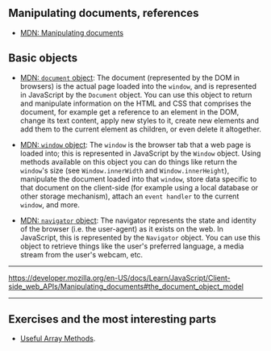 ## Manipulating documents, references

* [MDN: Manipulating documents](https://developer.mozilla.org/en-US/docs/Learn/JavaScript/Client-side_web_APIs/Manipulating_documents)


## Basic objects

* [MDN: `document` object](): The document (represented by the DOM in browsers) is the actual page loaded into the `window`, and is represented in JavaScript by the `Document` object. You can use this object to return and manipulate information on the HTML and CSS that comprises the document, for example get a reference to an element in the DOM, change its text content, apply new styles to it, create new elements and add them to the current element as children, or even delete it altogether.
 
* [MDN: `window` object](): The `window` is the browser tab that a web page is loaded into; this is represented in JavaScript by the `Window` object. Using methods available on this object you can do things like return the `window`'s size (see `Window.innerWidth` and `Window.innerHeight`), manipulate the document loaded into that `window`, store data specific to that document on the client-side (for example using a local database or other storage mechanism), attach an `event handler` to the current `window`, and more.
 
* [MDN: `navigator` object](https://developer.mozilla.org/en-US/docs/Web/API/Navigator): The navigator represents the state and identity of the browser (i.e. the user-agent) as it exists on the web. In JavaScript, this is represented by the `Navigator` object. You can use this object to retrieve things like the user's preferred language, a media stream from the user's webcam, etc. 
 
---

https://developer.mozilla.org/en-US/docs/Learn/JavaScript/Client-side_web_APIs/Manipulating_documents#the_document_object_model

---

## Exercises and the most interesting parts

* [Useful Array Methods](...).